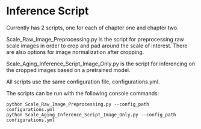 # Inference Script
Currently has 2 scripts, one for each of chapter one and chapter two.  

Scale_Raw_Image_Preprocessing.py is the script for preprocessing raw scale images in order to crop and pad around the scale of interest.  There are also options for image normalization after cropping.

Scale_Aging_Inference_Script_Image_Only.py is the script for inferencing on the cropped images based on a pretrained model.

All scripts use the same configuration file, configurations.yml.

The scripts can be run with the following console commands:
```
python Scale_Raw_Image_Preprocessing.py --config_path configurations.yml
python Scale_Aging_Inference_Script_Image_Only.py --config_path configurations.yml
```